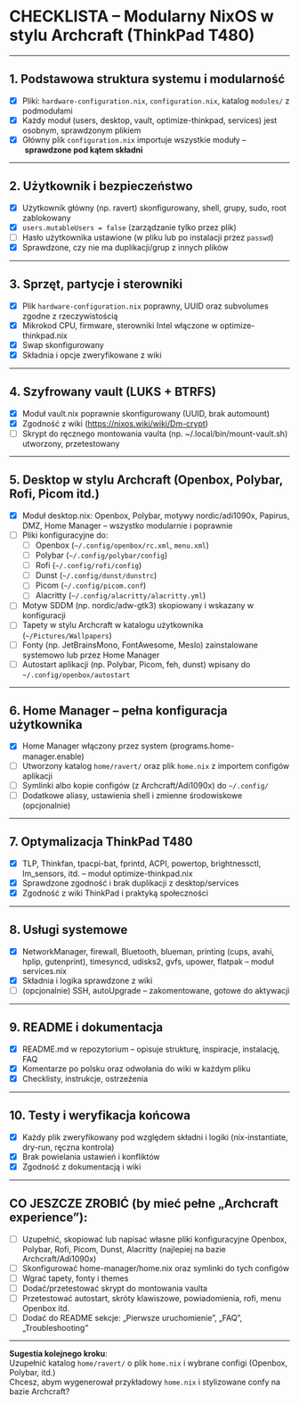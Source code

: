 # CHECKLISTA – Modularny NixOS w stylu Archcraft (ThinkPad T480)

---

## 1. Podstawowa struktura systemu i modularność
- [x] Pliki: `hardware-configuration.nix`, `configuration.nix`, katalog `modules/` z podmodułami
- [x] Każdy moduł (users, desktop, vault, optimize-thinkpad, services) jest osobnym, sprawdzonym plikiem
- [x] Główny plik `configuration.nix` importuje wszystkie moduły – **sprawdzone pod kątem składni**

---

## 2. Użytkownik i bezpieczeństwo
- [x] Użytkownik główny (np. ravert) skonfigurowany, shell, grupy, sudo, root zablokowany
- [x] `users.mutableUsers = false` (zarządzanie tylko przez plik)
- [ ] Hasło użytkownika ustawione (w pliku lub po instalacji przez `passwd`)
- [x] Sprawdzone, czy nie ma duplikacji/grup z innych plików

---

## 3. Sprzęt, partycje i sterowniki
- [x] Plik `hardware-configuration.nix` poprawny, UUID oraz subvolumes zgodne z rzeczywistością
- [x] Mikrokod CPU, firmware, sterowniki Intel włączone w optimize-thinkpad.nix
- [x] Swap skonfigurowany
- [x] Składnia i opcje zweryfikowane z wiki

---

## 4. Szyfrowany vault (LUKS + BTRFS)
- [x] Moduł vault.nix poprawnie skonfigurowany (UUID, brak automount)
- [x] Zgodność z wiki (https://nixos.wiki/wiki/Dm-crypt)
- [ ] Skrypt do ręcznego montowania vaulta (np. ~/.local/bin/mount-vault.sh) utworzony, przetestowany

---

## 5. Desktop w stylu Archcraft (Openbox, Polybar, Rofi, Picom itd.)
- [x] Moduł desktop.nix: Openbox, Polybar, motywy nordic/adi1090x, Papirus, DMZ, Home Manager – wszystko modularnie i poprawnie
- [ ] Pliki konfiguracyjne do:  
  - [ ] Openbox (`~/.config/openbox/rc.xml`, `menu.xml`)
  - [ ] Polybar (`~/.config/polybar/config`)
  - [ ] Rofi (`~/.config/rofi/config`)
  - [ ] Dunst (`~/.config/dunst/dunstrc`)
  - [ ] Picom (`~/.config/picom.conf`)
  - [ ] Alacritty (`~/.config/alacritty/alacritty.yml`)
- [ ] Motyw SDDM (np. nordic/adw-gtk3) skopiowany i wskazany w konfiguracji
- [ ] Tapety w stylu Archcraft w katalogu użytkownika (`~/Pictures/Wallpapers`)
- [ ] Fonty (np. JetBrainsMono, FontAwesome, Meslo) zainstalowane systemowo lub przez Home Manager
- [ ] Autostart aplikacji (np. Polybar, Picom, feh, dunst) wpisany do `~/.config/openbox/autostart`

---

## 6. Home Manager – pełna konfiguracja użytkownika
- [x] Home Manager włączony przez system (programs.home-manager.enable)
- [ ] Utworzony katalog `home/ravert/` oraz plik `home.nix` z importem configów aplikacji
- [ ] Symlinki albo kopie configów (z Archcraft/Adi1090x) do `~/.config/`
- [ ] Dodatkowe aliasy, ustawienia shell i zmienne środowiskowe (opcjonalnie)

---

## 7. Optymalizacja ThinkPad T480
- [x] TLP, Thinkfan, tpacpi-bat, fprintd, ACPI, powertop, brightnessctl, lm_sensors, itd. – moduł optimize-thinkpad.nix
- [x] Sprawdzone zgodność i brak duplikacji z desktop/services
- [x] Zgodność z wiki ThinkPad i praktyką społeczności

---

## 8. Usługi systemowe
- [x] NetworkManager, firewall, Bluetooth, blueman, printing (cups, avahi, hplip, gutenprint), timesyncd, udisks2, gvfs, upower, flatpak – moduł services.nix
- [x] Składnia i logika sprawdzone z wiki
- [ ] (opcjonalnie) SSH, autoUpgrade – zakomentowane, gotowe do aktywacji

---

## 9. README i dokumentacja
- [x] README.md w repozytorium – opisuje strukturę, inspiracje, instalację, FAQ
- [x] Komentarze po polsku oraz odwołania do wiki w każdym pliku
- [x] Checklisty, instrukcje, ostrzeżenia

---

## 10. Testy i weryfikacja końcowa
- [x] Każdy plik zweryfikowany pod względem składni i logiki (nix-instantiate, dry-run, ręczna kontrola)
- [x] Brak powielania ustawień i konfliktów
- [x] Zgodność z dokumentacją i wiki

---

## CO JESZCZE ZROBIĆ (by mieć pełne „Archcraft experience”):

- [ ] Uzupełnić, skopiować lub napisać własne pliki konfiguracyjne Openbox, Polybar, Rofi, Picom, Dunst, Alacritty (najlepiej na bazie Archcraft/Adi1090x)
- [ ] Skonfigurować home-manager/home.nix oraz symlinki do tych configów
- [ ] Wgrać tapety, fonty i themes
- [ ] Dodać/przetestować skrypt do montowania vaulta
- [ ] Przetestować autostart, skróty klawiszowe, powiadomienia, rofi, menu Openbox itd.
- [ ] Dodać do README sekcje: „Pierwsze uruchomienie”, „FAQ”, „Troubleshooting”

---

**Sugestia kolejnego kroku**:  
Uzupełnić katalog `home/ravert/` o plik `home.nix` i wybrane configi (Openbox, Polybar, itd.)  
Chcesz, abym wygenerował przykładowy `home.nix` i stylizowane confy na bazie Archcraft?